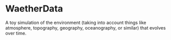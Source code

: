 # WaetherData
A toy simulation of the environment (taking into account things like atmosphere, topography, geography, oceanography, or similar) that evolves over time.
